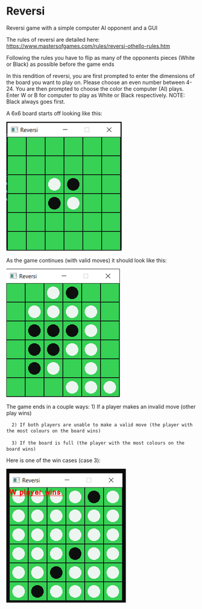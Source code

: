 # Reversi
Reversi game with a simple computer AI opponent and a GUI

The rules of reversi are detailed here: https://www.mastersofgames.com/rules/reversi-othello-rules.htm

Following the rules you have to flip as many of the opponents pieces (White or Black) as possible before the game ends

In this rendition of reversi, you are first prompted to enter the dimensions of the board you want to play on. Please choose an even number between 4-24. You are then prompted to choose the color the computer (AI) plays. Enter W or B for computer to play as White or Black respectively. NOTE: Black always goes first.

A 6x6 board starts off looking like this:

![Alt text](Reversi/reversi_pic.PNG?raw=true "Start game 6x6")

As the game continues (with valid moves) it should look like this:

![Alt text](Reversi/reversi_midgame_pic.PNG?raw=true "Start game 6x6")

The game ends in a couple ways:
      1) If a player makes an invalid move (other play wins)
      
      2) If both players are unable to make a valid move (the player with the most colours on the board wins)
      
      3) If the board is full (the player with the most colours on the board wins)

Here is one of the win cases (case 3):

![Alt text](Reversi/reversi_endgame_pic.PNG?raw=true "Start game 6x6")

